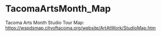 # TacomaArtsMonth_Map
Tacoma Arts Month Studio Tour Map: https://wspdsmap.cityoftacoma.org/website/ArtAtWork/StudioMap.htm
